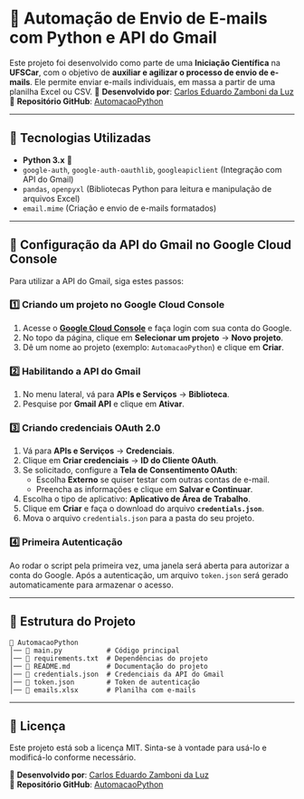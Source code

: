 # 📧 Automação de Envio de E-mails com Python e API do Gmail  

Este projeto foi desenvolvido como parte de uma **Iniciação Científica** na **UFSCar**, com o objetivo de **auxiliar e agilizar o processo de envio de e-mails**. Ele permite enviar e-mails individuais, em massa a partir de uma planilha Excel ou CSV.
📌 **Desenvolvido por**: [Carlos Eduardo Zamboni da Luz](https://www.linkedin.com/in/carlos-zamboni-546086266/)  
📌 **Repositório GitHub**: [AutomacaoPython](https://github.com/CarlosZambonii/AutomacaoPython.git)  

---

## 🚀 Tecnologias Utilizadas  

- **Python 3.x** 🐍  
- `google-auth`, `google-auth-oauthlib`, `googleapiclient` (Integração com API do Gmail)  
- `pandas`, `openpyxl` (Bibliotecas Python para leitura e manipulação de arquivos Excel)  
- `email.mime` (Criação e envio de e-mails formatados)  

---

## 🔑 Configuração da API do Gmail no **Google Cloud Console**  

Para utilizar a API do Gmail, siga estes passos:  

### **1️⃣ Criando um projeto no Google Cloud Console**  
1. Acesse o **[Google Cloud Console](https://console.cloud.google.com/)** e faça login com sua conta do Google.  
2. No topo da página, clique em **Selecionar um projeto** → **Novo projeto**.  
3. Dê um nome ao projeto (exemplo: `AutomacaoPython`) e clique em **Criar**.  

### **2️⃣ Habilitando a API do Gmail**  
1. No menu lateral, vá para **APIs e Serviços** → **Biblioteca**.  
2. Pesquise por **Gmail API** e clique em **Ativar**.  

### **3️⃣ Criando credenciais OAuth 2.0**  
1. Vá para **APIs e Serviços** → **Credenciais**.  
2. Clique em **Criar credenciais** → **ID do Cliente OAuth**.  
3. Se solicitado, configure a **Tela de Consentimento OAuth**:  
   - Escolha **Externo** se quiser testar com outras contas de e-mail.  
   - Preencha as informações e clique em **Salvar e Continuar**.  
4. Escolha o tipo de aplicativo: **Aplicativo de Área de Trabalho**.  
5. Clique em **Criar** e faça o download do arquivo **`credentials.json`**.  
6. Mova o arquivo `credentials.json` para a pasta do seu projeto.  

### **4️⃣ Primeira Autenticação**  
Ao rodar o script pela primeira vez, uma janela será aberta para autorizar a conta do Google. Após a autenticação, um arquivo `token.json` será gerado automaticamente para armazenar o acesso.  

---

## 📂 Estrutura do Projeto  

```
📂 AutomacaoPython
│── 📄 main.py           # Código principal
│── 📄 requirements.txt  # Dependências do projeto
│── 📄 README.md         # Documentação do projeto
│── 📄 credentials.json  # Credenciais da API do Gmail
│── 📄 token.json        # Token de autenticação
│── 📄 emails.xlsx       # Planilha com e-mails
```

---

## 📝 Licença  

Este projeto está sob a licença MIT. Sinta-se à vontade para usá-lo e modificá-lo conforme necessário.  

📌 **Desenvolvido por**: [Carlos Eduardo Zamboni da Luz](https://www.linkedin.com/in/carlos-zamboni-546086266/)  
📌 **Repositório GitHub**: [AutomacaoPython](https://github.com/CarlosZambonii/AutomacaoPython.git)  

